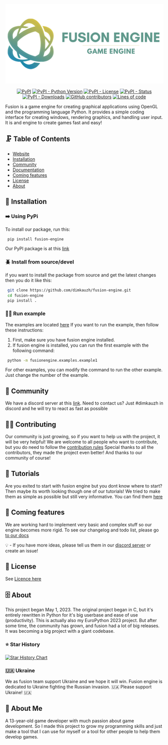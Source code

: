 <p align="center">
  <img src="icon/fusion-banner2.png" alt="logo">
</p>

<p align="center">
<a href="https://pypi.org/project/fusion-engine"><img alt="PyPI" src="https://img.shields.io/pypi/v/fusion-engine?color=blue"></a>
<a href="https://pypi.org/project/fusion-engine"><img alt="PyPI - Python Version" src="https://img.shields.io/pypi/pyversions/fusion-engine?color=blue"></a>
<a href="https://pypi.org/project/fusion-engine"><img alt="PyPI - License" src="https://img.shields.io/pypi/l/fusion-engine?color=blue"></a>
<a href="https://pypi.org/project/fusion-engine"><img alt="PyPI - Status" src="https://img.shields.io/pypi/status/fusion-engine?color=blue"></a>
<a href="https://pypi.org/project/fusion-engine"><img alt="PyPI - Downloads" src="https://img.shields.io/pypi/dm/fusion-engine?color=blue"></a>
<a href="https://github.com/fusionengine-org/fusion/graphs/contributors"><img alt="GitHub contributors" src="https://img.shields.io/github/contributors/fusionengine-org/fusion?color=blue"></a>
<a href="https://github.com/fusionengine-org/fusion"><img alt="Lines of code" src="https://www.aschey.tech/tokei/github/fusionengine-org/fusion"></a>
</p>


Fusion is a game engine for creating graphical applications using OpenGL and the programming language Python. It provides a simple coding interface for creating windows,
rendering graphics, and handling user input. It is and engine to create games fast and easy!

## 🗜️ Table of Contents
- [Website](https://fusion-engine.tech/)
- [Installation](#💾-installation)
- [Community](#👥-community)
- [Documentation](<https://docs.fusion-engine.tech/>)
- [Coming features](#📯-coming-features)
- [License](#🪪-license)
- [About](#🗄️-about)


## 💾 Installation

### ➡️ Using PyPi
To install our package, run this:

```bash
 pip install fusion-engine
```

Our PyPI package is at this [link](<https://pypi.org/project/fusion-engine/>)

### 🪲 Install from source/devel
if you want to install the package from source and get the latest changes then you do it like this:

```bash
 git clone https://github.com/dimkauzh/fusion-engine.git
 cd fusion-engine
 pip install .
```

### 🏃‍♂️ Run example
The examples are located [here](https://github.com/fusionengine-org/fusion/tree/main/src/fusionengine/examples)
If you want to run the example, then follow these instructions:

1. First, make sure you have fusion engine installed.
2. If fusion engine is installed, you can run the first example with the following command:
```bash
 python -m fusionengine.examples.example1
```
For other examples, you can modify the command to run the other example. Just change the number of the example.

## 👥 Community
We have a discord server at this [link](<https://discord.gg/Smg3CK4ZMc>).
Need to contact us? Just #dimkauzh in discord and he will try to react as fast as possible

## 💁‍♂️ Contributing
Our community is just growing, so if you want to help us with the project,
it will be very helpful! We are welcome to all people who want to contribute, but you do need to follow the [contribution rules](CONTRIBUTING.md)
Special thanks to all the contributors, they made the project even better!
And thanks to our community of course!

## 🥎 Tutorials
Are you exited to start with fusion engine but you dont know where to start? Then maybe its worth looking though one of our tutorials! We tried to make them as simple as possible but still very informative. You can find them [here](<https://docs.fusion-engine.tech/>)


## 📯 Coming features
We are working hard to implement very basic and complex stuff so our engine becomes more rigid. To see our changelog and todo list, please go [to our docs](<https://docs.fusion-engine.tech/>)

💡 - If you have more ideas, please tell us them in our [discord server](<https://discord.gg/Smg3CK4ZMc>) or create an issue!

## 🪪 License
See [Licence here](LICENCE.md)

## 🗄️ About
This project began May 1, 2023. The original project began in C, but it's entirely rewritten in Python for it's big userbase and ease of use (productivity). This is actually also my EuroPython 2023 project. But after some time, the community has grown, and fusion had a lot of big releases. It was becoming a big project with a giant codebase.

### ⭐ Star History
<a href="https://api.star-history.com/svg?repos=fusionengine-org/fusion&Timeline">
  <picture>
    <source media="(prefers-color-scheme: dark)" srcset="https://api.star-history.com/svg?repos=fusionengine-org/fusion&type=Timeline&theme=dark" />
    <source media="(prefers-color-scheme: light)" srcset="https://api.star-history.com/svg?repos=fusionengine-org/fusion&type=Timeline" />
    <img alt="Star History Chart" src="https://api.star-history.com/svg?repos=fusionengine-org/fusion&type=Timeline" />
  </picture>
</a>

### 🇺🇦 Ukraine

We as fusion team support Ukraine and we hope it will win. Fusion engine is dedicated to Ukraine fighting the Russian invasion.
🇺🇦 Please support Ukraine! 🇺🇦

## 🚀 About Me

A 13-year-old game developer with much passion about game development. So I made this project to grow my programming skills and just make a tool that I can use for myself or a tool for other people to help them develop games.

